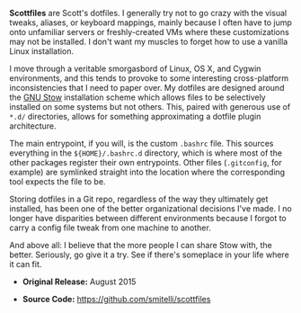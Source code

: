 **Scottfiles** are Scott's dotfiles. I generally try not to go crazy with the visual tweaks, aliases, or keyboard mappings, mainly because I often have to jump onto unfamiliar servers or freshly-created VMs where these customizations may not be installed. I don't want my muscles to forget how to use a vanilla Linux installation.

I move through a veritable smorgasbord of Linux, OS X, and Cygwin environments, and this tends to provoke to some interesting cross-platform inconsistencies that I need to paper over. My dotfiles are designed around the [GNU Stow](https://www.gnu.org/software/stow/) installation scheme which allows files to be selectively installed on some systems but not others. This, paired with generous use of `*.d/` directories, allows for something approximating a dotfile plugin architecture.

The main entrypoint, if you will, is the custom `.bashrc` file. This sources everything in the `${HOME}/.bashrc.d` directory, which is where most of the other packages register their own entrypoints. Other files (`.gitconfig`, for example) are symlinked straight into the location where the corresponding tool expects the file to be.

Storing dotfiles in a Git repo, regardless of the way they ultimately get installed, has been one of the better organizational decisions I've made. I no longer have disparities between different environments because I forgot to carry a config file tweak from one machine to another.

And above all: I believe that the more people I can share Stow with, the better. Seriously, go give it a try. See if there's someplace in your life where it can fit.

* **Original Release:** August 2015

* **Source Code:** <https://github.com/smitelli/scottfiles>
